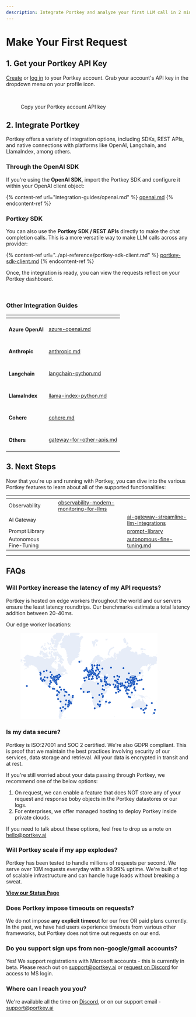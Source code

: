 ```yaml
---
description: Integrate Portkey and analyze your first LLM call in 2 minutes!
---
```


# Make Your First Request

## 1. Get your Portkey API Key

[Create](https://app.portkey.ai/signup) or [log in](https://app.portkey.ai/login) to your Portkey account. Grab your account's API key in the dropdown menu on your profile icon.

<div align="left" data-full-width="false">

<figure><img src="https://3798672042-files.gitbook.io/~/files/v0/b/gitbook-x-prod.appspot.com/o/spaces%2FeWEp2XRBGxs7C1jgAdk7%2Fuploads%2Fa7JLqhFhjaOinZsj1oxq%2Fportkey_api.gif?alt=media&#x26;token=e2025311-62ba-479f-859c-de5d55de9536" alt="" width="563"><figcaption><p>Copy your Portkey account API key</p></figcaption></figure>

</div>

## 2. Integrate Portkey

Portkey offers a variety of integration options, including SDKs, REST APIs, and native connections with platforms like OpenAI, Langchain, and LlamaIndex, among others.&#x20;

### Through the OpenAI SDK

If you're using the **OpenAI SDK**, import the Portkey SDK and configure it within your OpenAI client object:

{% content-ref url="integration-guides/openai.md" %}
[openai.md](integration-guides/openai.md)
{% endcontent-ref %}

### Portkey SDK

You can also use the **Portkey SDK / REST APIs** directly to make the chat completion calls. This is a more versatile way to make LLM calls across any provider:

{% content-ref url="../api-reference/portkey-sdk-client.md" %}
[portkey-sdk-client.md](../api-reference/portkey-sdk-client.md)
{% endcontent-ref %}

Once, the integration is ready, you can view the requests reflect on your Portkey dashboard.

<figure><img src="../.gitbook/assets/analytics_logs (1).gif" alt=""><figcaption></figcaption></figure>

### Other Integration Guides

<table data-view="cards"><thead><tr><th></th><th data-hidden data-card-target data-type="content-ref"></th></tr></thead><tbody><tr><td><h4>Azure OpenAI</h4></td><td><a href="integration-guides/azure-openai.md">azure-openai.md</a></td></tr><tr><td><h4>Anthropic</h4></td><td><a href="integration-guides/anthropic.md">anthropic.md</a></td></tr><tr><td><h4>Langchain</h4></td><td><a href="integration-guides/langchain-python.md">langchain-python.md</a></td></tr><tr><td><h4>LlamaIndex</h4></td><td><a href="integration-guides/llama-index-python.md">llama-index-python.md</a></td></tr><tr><td><h4>Cohere</h4></td><td><a href="integration-guides/cohere.md">cohere.md</a></td></tr><tr><td><h4>Others</h4></td><td><a href="../api-reference/gateway-for-other-apis.md">gateway-for-other-apis.md</a></td></tr></tbody></table>

## 3. Next Steps

Now that you're up and running with Portkey, you can dive into the various Portkey features to learn about all of the supported functionalities:

<table data-view="cards"><thead><tr><th></th><th data-hidden data-type="content-ref"></th><th data-hidden data-card-target data-type="content-ref"></th></tr></thead><tbody><tr><td>Observability</td><td><a href="../product/observability-modern-monitoring-for-llms/">observability-modern-monitoring-for-llms</a></td><td></td></tr><tr><td>AI Gateway</td><td></td><td><a href="../product/ai-gateway-streamline-llm-integrations/">ai-gateway-streamline-llm-integrations</a></td></tr><tr><td>Prompt Library</td><td></td><td><a href="../product/prompt-library/">prompt-library</a></td></tr><tr><td>Autonomous Fine-Tuning</td><td></td><td><a href="../product/autonomous-fine-tuning.md">autonomous-fine-tuning.md</a></td></tr></tbody></table>

***

## FAQs

### Will Portkey increase the latency of my API requests?

Portkey is hosted on edge workers throughout the world and our servers ensure the least latency roundtrips. Our benchmarks estimate a total latency addition between 20-40ms.

Our edge worker locations:

<figure><img src="../.gitbook/assets/image (1) (1) (1) (1) (1) (1) (1) (1) (1).png" alt="" width="375"><figcaption></figcaption></figure>

### Is my data secure?

Portkey is ISO:27001 and SOC 2 certified. We're also GDPR compliant. This is proof that we maintain the best practices involving security of our services, data storage and retrieval. All your data is encrypted in transit and at rest.

If you're still worried about your data passing through Portkey, we recommend one of the below options:

1. On request, we can enable a feature that does NOT store any of your request and response boby objects in the Portkey datastores or our logs.
2. For enterprises, we offer managed hosting to deploy Portkey inside private clouds.

If you need to talk about these options, feel free to drop us a note on hello@portkey.ai

### Will Portkey scale if my app explodes?

Portkey has been tested to handle millions of requests per second. We serve over 10M requests everyday with a 99.99% uptime. We're built of top of scalable infrastructure and can handle huge loads without breaking a sweat.

[**View our Status Page**](https://status.portkey.ai)

### Does Portkey impose timeouts on requests?

We do not impose **any explicit timeout** for our free OR paid plans currently. In the past, we have had users experience timeouts from various other frameworks, but Portkey does not time out requests on our end.

### Do you support sign ups from non-google/gmail accounts?

Yes! We support registrations with Microsoft accounts - this is currently in beta. Please reach out on support@portkey.ai or [request on Discord](https://discord.gg/kXYKpPGasJ) for access to MS login.

### Where can I reach you you?

We're available all the time on [Discord](https://discord.gg/DD7vgKK299), or on our support email - support@portkey.ai
